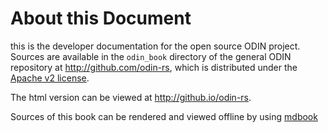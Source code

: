 # About this Document

this is the developer documentation for the open source ODIN project. Sources are available in the `odin_book`
directory of the general ODIN repository at <http://github.com/odin-rs>, which is distributed under the
[Apache v2 license](https://www.apache.org/licenses/LICENSE-2.0).

The html version can be viewed at <http://github.io/odin-rs>.

Sources of this book can be rendered and viewed offline by using [mdbook](https://rust-lang.github.io/mdBook/)

